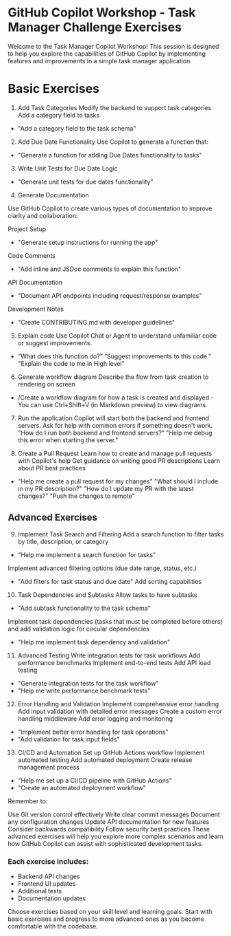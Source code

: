 # GitHub Copilot Workshop - Task Manager Challenge Exercises
Welcome to the Task Manager Copilot Workshop! This session is designed to help you explore the capabilities of GitHub Copilot by implementing features and improvements in a simple task manager application.

# Basic Exercises

1. Add Task Categories
Modify the backend to support task categories
Add a category field to tasks
- "Add a category field to the task schema"

2. Add Due Date Functionality
Use Copilot to generate a function that:
- "Generate a function for adding Due Dates functionality to tasks"

3. Write Unit Tests for Due Date Logic
- "Generate unit tests for due dates functionality"

4. Generate Documentation

Use GitHub Copilot to create various types of documentation to improve clarity and collaboration:

Project Setup
- "Generate setup instructions for running the app"

Code Comments
- "Add inline and JSDoc comments to explain this function"

API Documentation
- "Document API endpoints including request/response examples"

Development Notes
- "Create CONTRIBUTING.md with developer guidelines"

5. Explain code
Use Copilot Chat or Agent to understand unfamiliar code or suggest improvements.
- “What does this function do?” “Suggest improvements to this code.” "Explain the code to me in High level"

6. Generate workflow diagram
Describe the flow from task creation to rendering on screen
- /Create a workflow diagram for how a task is created and displayed - You can use Ctrl+Shift+V (in Markdown preview) to view diagrams.

7. Run the application
Copilot will start both the backend and frontend servers.
Ask for help with common errors if something doesn't work.
"How do I run both backend and frontend servers?" "Help me debug this error when starting the server."

8. Create a Pull Request
Learn how to create and manage pull requests with Copilot's help
Get guidance on writing good PR descriptions
Learn about PR best practices

- "Help me create a pull request for my changes" "What should I include in my PR description?" "How do I update my PR with the latest changes?" "Push the changes to remote"

## Advanced Exercises

9. Implement Task Search and Filtering
Add a search function to filter tasks by title, description, or category
- "Help me implement a search function for tasks" 

Implement advanced filtering options (due date range, status, etc.)
- "Add filters for task status and due date"
Add sorting capabilities

10. Task Dependencies and Subtasks
Allow tasks to have subtasks
- "Add subtask functionality to the task schema" 

Implement task dependencies (tasks that must be completed before others) and add validation logic for circular dependencies
- "Help me implement task dependency and validation"

11. Advanced Testing
Write integration tests for task workflows
Add performance benchmarks
Implement end-to-end tests
Add API load testing
- "Generate integration tests for the task workflow" 
- "Help me write performance benchmark tests"

12. Error Handling and Validation
Implement comprehensive error handling
Add input validation with detailed error messages
Create a custom error handling middleware
Add error logging and monitoring
- "Implement better error handling for task operations" 
- "Add validation for task input fields"

13. CI/CD and Automation
Set up GitHub Actions workflow
Implement automated testing
Add automated deployment
Create release management process
- "Help me set up a CI/CD pipeline with GitHub Actions"
- "Create an automated deployment workflow"

Remember to:

Use Git version control effectively
Write clear commit messages
Document any configuration changes
Update API documentation for new features
Consider backwards compatibility
Follow security best practices
These advanced exercises will help you explore more complex scenarios and learn how GitHub Copilot can assist with sophisticated development tasks.

### Each exercise includes:

- Backend API changes
- Frontend UI updates
- Additional tests
- Documentation updates

Choose exercises based on your skill level and learning goals. Start with basic exercises and progress to more advanced ones as you become comfortable with the codebase.